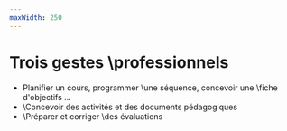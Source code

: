 ```yaml
---
maxWidth: 250
---
```


# Trois gestes \\professionnels

- Planifier un cours, programmer \\une séquence, concevoir une \\fiche d'objectifs …
- \\Concevoir des activités et des documents pédagogiques
- \\Préparer et corriger \\des évaluations